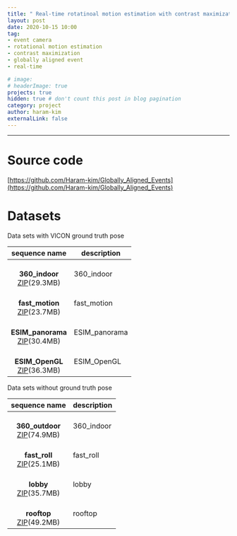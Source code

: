 ```yaml
---
title: " Real-time rotatinoal motion estimation with contrast maximization over globally aligned events "
layout: post
date: 2020-10-15 10:00
tag: 
- event camera
- rotational motion estimation
- contrast maximization
- globally aligned event
- real-time

# image: 
# headerImage: true
projects: true
hidden: true # don't count this post in blog pagination
category: project
author: haram-kim
externalLink: false
---
```



---

# Source code
[https://github.com/Haram-kim/Globally_Aligned_Events](https://github.com/Haram-kim/Globally_Aligned_Events)

# Datasets
<div class="pull-left">
 Data sets with VICON ground truth pose

| sequence name | description |
|:-------------:|-------------|
| <br> **360_indoor** <br> [ZIP](http://icsl.snu.ac.kr/haramkim/event_dataset/360_indoor.zip)(29.3MB) <br> | 360_indoor |
| <br> **fast_motion** <br> [ZIP](http://icsl.snu.ac.kr/haramkim/event_dataset/fast_motion.zip)(23.7MB) <br> | fast_motion |
| <br> **ESIM_panorama** <br> [ZIP](http://icsl.snu.ac.kr/haramkim/event_dataset/ESIM_panorama.zip)(30.4MB) <br> | ESIM_panorama |
| <br> **ESIM_OpenGL** <br> [ZIP](http://icsl.snu.ac.kr/haramkim/event_dataset/ESIM_OpenGL.zip)(36.3MB) <br> | ESIM_OpenGL |

</div>
<div class="pull-right">
 Data sets without ground truth pose

| sequence name | description |
|:-------------:|-------------|
| <br> **360_outdoor** <br> [ZIP](http://icsl.snu.ac.kr/haramkim/event_dataset/360_indoor.zip)(74.9MB) <br> | 360_indoor |
| <br> **fast_roll** <br> [ZIP](http://icsl.snu.ac.kr/haramkim/event_dataset/fast_roll.zip)(25.1MB) <br> |fast_roll |
| <br> **lobby** <br> [ZIP](http://icsl.snu.ac.kr/haramkim/event_dataset/lobby.zip)(35.7MB) <br> | lobby |
| <br> **rooftop**  <br> [ZIP](http://icsl.snu.ac.kr/haramkim/event_dataset/rooftop.zip)(49.2MB) <br> | rooftop |

</div>

